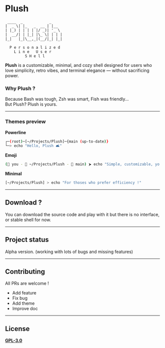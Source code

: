 # Plush

```
 ____  _            _     
|  _ \| |_   _  __ | |__  
| |_) | | | | |/ _)| '_ \ 
|  __/| | |_| |\_ \| | | |
|_|   |_|\__,_|(__/|_| |_| 
 
  P e r s o n a l i z e d
    L i n e   U s e r
         S H e l l
```

**Plush** is a customizable, minimal, and cozy shell designed for users who love simplicity, retro vibes, and terminal elegance — without sacrificing power.

### Why Plush ?
Because Bash was tough, Zsh was smart, Fish was friendly...  
But Plush? Plush is yours.  

---

### Themes preview
**Powerline**
```bash
┌─(root)─[~/Projects/Plush]─{main (up-to-date)}
└─> echo "Hello, Plush 🛋️"
```

**Emoji**
```bash
(👤 you - 📁 ~/Projects/Plush - 🌿 main) ⮞ echo "Simple, customizable, yours."
```

**Minimal**
```bash
[~/Projects/Plush] > echo "For thoses who prefer efficiency !"
```

---

## Download ?
You can download the source code and play with it but there is no interface, or stable shell for now.

---

## Project status
Alpha version. (working with lots of bugs and missing features)  

---

## Contributing
All PRs are welcome !
- Add feature
- Fix bug
- Add theme
- Improve doc

---

## License
**[GPL-3.0](LICENSE)**
